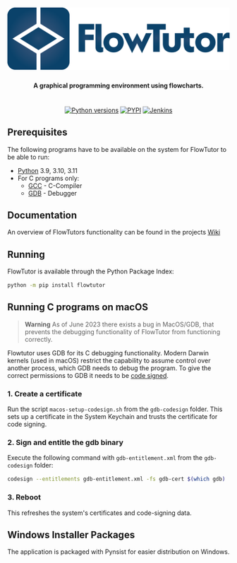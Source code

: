 <h1 align="center">
    <img src="https://raw.githubusercontent.com/thomasroessl/FlowTutor/master/logo.png" alt="flowtutor-logo" style="max-width=512px;max-height:141px;"/>
</h1>

<h4 align="center">
    A graphical programming environment using flowcharts.
</h4>

<h1></h1>

<p align="center">
  <a href=""><img src="https://img.shields.io/pypi/pyversions/flowtutor" alt="Python versions"></a>
  <a href="https://pypi.org/project/flowtutor/"><img src="https://img.shields.io/pypi/v/flowtutor" alt="PYPI"></a>
  <a href="https://cd.roessl.org/job/FlowTutor/"><img src="https://cd.roessl.org/job/FlowTutor/badge/icon" alt="Jenkins"></a>
</p>

## Prerequisites

The following programs have to be available on the system for FlowTutor to be able to run:

- [Python] 3.9, 3.10, 3.11
- For C programs only:
    - [GCC] - C-Compiler
    - [GDB] - Debugger

## Documentation

An overview of FlowTutors functionality can be found in the projects [Wiki]

## Running

FlowTutor is available through the Python Package Index:

```sh
python -m pip install flowtutor
```

## Running C programs on macOS

> **Warning** 
> As of June 2023 there exists a bug in MacOS/GDB, that prevents the debugging functionality of FlowTutor from functioning correctly.

Flowtutor uses GDB for its C debugging functionality.
Modern Darwin kernels (used in macOS) restrict the capability to assume control over another process, which GDB needs to debug the program.
To give the correct permissions to GDB it needs to be [code signed].

### 1. Create a certificate

Run the script `macos-setup-codesign.sh` from the `gdb-codesign` folder.
This sets up a certificate in the System Keychain and trusts the certificate for code signing.

### 2. Sign and entitle the gdb binary

Execute the following command with `gdb-entitlement.xml` from the `gdb-codesign` folder:

```sh
codesign --entitlements gdb-entitlement.xml -fs gdb-cert $(which gdb)
```

### 3. Reboot

This refreshes the system's certificates and code-signing data.

## Windows Installer Packages

The application is packaged with Pynsist for easier distribution on Windows.


[Python]: <https://www.python.org/>
[GCC]: <https://gcc.gnu.org/>
[GDB]: <https://www.sourceware.org/gdb/>
[code signed]: <https://sourceware.org/gdb/wiki/PermissionsDarwin>
[Wiki]: <https://github.com/thomasroessl/FlowTutor/wiki>